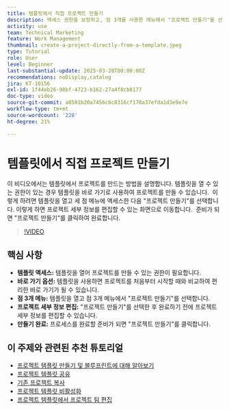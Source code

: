 ```yaml
---
title: 템플릿에서 직접 프로젝트 만들기
description: 액세스 권한을 보장하고, 점 3개를 사용한 메뉴에서 "프로젝트 만들기"를 선택하고, 필요에 따라 프로젝트 세부 정보를 편집하고, 효율적인 설정 대안을 위해 프로세스를 마무리하여 템플릿에서 직접 프로젝트를 만듭니다.
activity: use
team: Technical Marketing
feature: Work Management
thumbnail: create-a-project-directly-from-a-template.jpeg
type: Tutorial
role: User
level: Beginner
last-substantial-update: 2025-03-28T00:00:00Z
recommendations: noDisplay,catalog
jira: KT-10156
exl-id: 1f44eb26-98bf-4723-b162-27a4f8cb8177
doc-type: video
source-git-commit: a8581b20a7456c6c8316cf178a37efda1d3e9e7e
workflow-type: tm+mt
source-wordcount: '228'
ht-degree: 21%

---
```


# 템플릿에서 직접 프로젝트 만들기

이 비디오에서는 템플릿에서 프로젝트를 만드는 방법을 설명합니다. &#x200B; 템플릿을 열 수 있는 권한이 있는 경우 템플릿을 바로 가기로 사용하여 프로젝트를 만들 수 있습니다. &#x200B; 이렇게 하려면 템플릿을 열고 세 점 메뉴에 액세스한 다음 &quot;프로젝트 만들기&quot;를 선택합니다&#x200B;. 이렇게 하면 프로젝트 세부 정보를 편집할 수 있는 화면으로 이동합니다. &#x200B; 준비가 되면 &quot;프로젝트 만들기&quot;를 클릭하여 완료합니다. &#x200B;

>[!VIDEO](https://video.tv.adobe.com/v/3456013/?quality=12&learn=on&enablevpops)

## 핵심 사항

* **템플릿 액세스:** 템플릿을 열어 프로젝트를 만들 수 있는 권한이 필요합니다. &#x200B;
* **바로 가기 옵션:** 템플릿을 사용하면 프로젝트를 처음부터 시작할 때와 비교하여 편리한 바로 가기가 될 수 있습니다. &#x200B;
* **점 3개 메뉴:** 템플릿을 열고 점 3개 메뉴에서 &quot;프로젝트 만들기&quot;를 선택합니다. &#x200B;
* **프로젝트 세부 정보 편집:** &quot;프로젝트 만들기&quot;를 선택한 후 완료하기 전에 프로젝트 세부 정보를 편집할 수 있습니다. &#x200B;
* **만들기 완료:** 프로세스를 완료할 준비가 되면 &quot;프로젝트 만들기&quot;를 클릭합니다. &#x200B;


## 이 주제와 관련된 추천 튜토리얼

* [프로젝트 템플릿 만들기 및 블루프린트에 대해 알아보기](/help/manage-work/create-and-manage-project-templates/create-a-project-template.md)
* [프로젝트 템플릿 공유](/help/manage-work/create-and-manage-project-templates/share-a-project-template.md)
* [기존 프로젝트 복사](/help/manage-work/manage-projects/copy-an-existing-project.md)
* [프로젝트 템플릿 비활성화](/help/manage-work/create-and-manage-project-templates/deactivate-a-project-template.md)
* [프로젝트 템플릿에서 프로젝트 팀 편집](/help/manage-work/create-and-manage-project-templates/edit-the-project-team-in-a-project-template.md)
